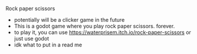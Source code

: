 Rock paper scissors
- potentially will be a clicker game in the future
- This is a godot game where you play rock paper scissors. forever.
- to play it, you can use https://waterprisem.itch.io/rock-paper-scissors or just use godot
- idk what to put in a read me
